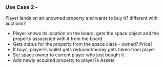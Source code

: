### Use Case 2 - 
Player lands on an unowned property and wants to buy it? different with auctions?
- Player knows its location on the board, gets the space object and the property associated with it from the board
- Gets status for the property from the space class - owned? Price?
- If buys, player?s wallet gets reduced/money gets taken from player
- Set space owner to current player who just bought it
- Add newly acquired property to player?s Assets
